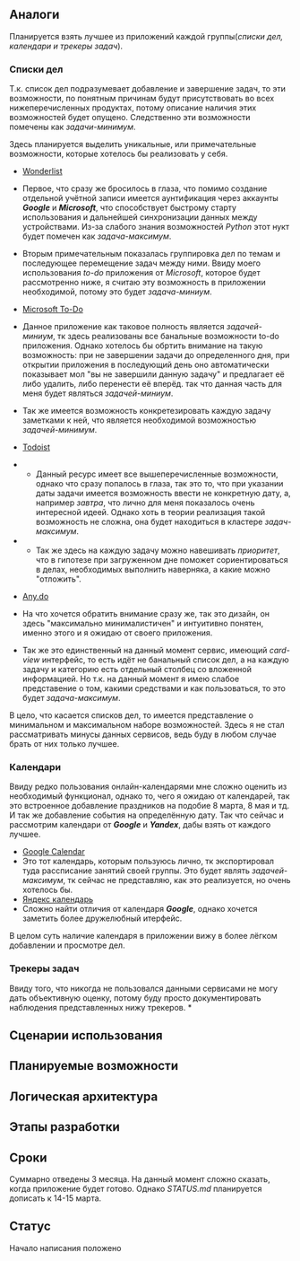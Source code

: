 ## Аналоги
Планируется взять лучшее из приложений каждой группы(*списки дел, календари и трекеры задач*).

### Списки дел
Т.к. список дел подразумевает добавление и завершение задач, то эти возможности, по понятным причинам будут присутствовать во всех нижеперечисленных продуктах, потому описание наличия этих возможностей будет опущено. Следственно эти возможности помечены как *задачи-минимум*.

Здесь планируется выделить уникальные, или примечательные возможности, которые хотелось бы реализовать у себя.  
* [Wonderlist](https://www.wunderlist.com)
 * Первое, что сразу же бросилось в глаза, что помимо создание отдельной учётной записи имеется аунтификация через аккаунты ***Google*** и ***Microsoft***, что способствует быстрому старту использования и дальнейшей синхронизации данных между устройствами.
 Из-за слабого знания возможностей *Python* этот нукт будет помечен как *задача-максимум*.
 * Вторым примечательным показалась группировка дел по темам и последующее перемещение задач между ними. Ввиду моего использования *to-do* приложения от *Microsoft*, которое будет рассмотренно ниже, я считаю эту возможность в приложении необходимой, потому это будет *задача-миниум*.

* [Microsoft To-Do](https://todo.microsoft.com/)
 * Данное приложение как таковое полность является *задачей-миниум*, тк здесь реализованы все банальные возможности to-do приложения. Однако хотелось бы обртить внимание на такую возможность: при не завершении задачи до определенного дня, при открытии приложения в последующий день оно автоматически показывает мол "вы не завершили данную задачу" и предлагает её либо удалить, либо перенести её вперёд. так что данная часть для меня будет являться *задачей-миниум*.
 * Так же имеется возможность конкретезировать каждую задачу заметками к ней, что является необходимой возможностью *задачей-минимум*.

* [Todoist](https://todoist.com/)
* * Данный ресурс имеет все вышеперечисленные возможности, однако что сразу попалось в глаза, так это то, что при указании даты задачи имеется возможность ввести не конкретную дату, а, например *завтра*, что лично для меня показалось очень интересной идеей. Однако хоть в теории реализация такой возможность не сложна, она будет находиться в кластере *задач-максимум*.
* * Так же здесь на каждую задачу можно навешивать *приоритет*, что в гипотезе при загруженном дне поможет сориентироваться в делах, необходимых выполнить наверняка, а какие можно "отложить".

* [Any.do](https://web.any.do/)
 * На что хочется обратить внимание сразу же, так это дизайн, он здесь "максимально минималистичен" и интуитивно понятен, именно этого и я ожидаю от своего приложения.
 * Так же это единственный на данный момент сервис, имеющий *card-view* интерфейс, то есть идёт не банальный список дел, а на каждую задачу и категорию есть отдельный столбец со вложенной информацией. Но т.к. на данный момент я имею слабое представение о том, какими средствами и как пользоваться, то это будет *задача-максимум*.

В цело, что касается списков дел, то имеется представление о минимальном и максимальном наборе возможностей. Здесь я не стал рассматривать минусы данных сервисов, ведь буду в любом случае брать от них только лучшее.

### Календари
Ввиду редко пользования онлайн-календарями мне сложно оценить из необходимый функционал, однако то, чего я ожидаю от календарей, так это встроенное добавление праздников на подобие 8 марта, 8 мая и тд. И так же добавление события на определённую дату. Так что сейчас и рассмотрим календари от ***Google*** и ***Yandex***, дабы взять от каждого лучшее.
* [Google Calendar](https://calendar.google.com/calendar/)
 * Это тот календарь, которым пользуюсь лично, тк экспортировал туда рассписание занятий своей группы. Это будет являть *задачей-максимум*, тк сейчас не представляю, как это реализуется, но очень хотелось бы.
* [Яндекс календарь](https://calendar.yandex.ru/)
 * Сложно найти отличия от календаря ***Google***, однако хочется заметить более дружелюбный итерфейс.

 В целом суть наличие календаря в приложении вижу в более лёгком добавлении и просмотре дел.

 ### Трекеры задач
 Ввиду того, что никогда не пользовался данными сервисами не могу дать объективную оценку, потому буду просто документировать наблюдения представленных нижу трекеров.
*   

## Сценарии использования

## Планируемые возможности
## Логическая архитектура
## Этапы разработки

## Сроки
Суммарно отведены 3 месяца. На данный момент сложно сказать, когда приложение будет готово. Однако *STATUS.md* планируется дописать к 14-15 марта.
## Статус
Начало написания положено
